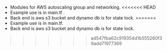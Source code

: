 * Modules for AWS autoscaling group and networking.
<<<<<<< HEAD
* Example use is in main.tf .
* Back end is aws s3 bucket and dynamo db is for state lock.
=======
* Example use is in main.tf.
* Back end is aws s3 bucket and dynamo db is for state lock.
>>>>>>> ad547fba62c919354d1b555260f39add71977369
